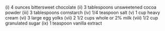 (i) 4 ounces bittersweet chocolate
(ii) 3 tablespoons unsweetened cocoa powder
(iii) 3 tablespoons cornstarch
(iv) 1/4 teaspoon salt
(v) 1 cup heavy cream
(vi) 3 large egg yolks
(vii) 2 1/2 cups whole or 2% milk
(viii) 1/2 cup granulated sugar
(ix) 1 teaspoon vanilla extract